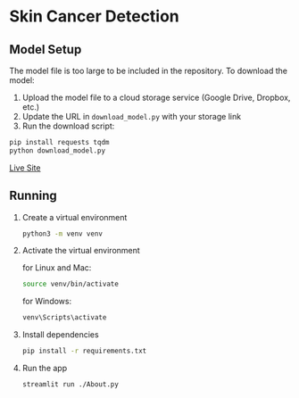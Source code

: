 # Skin Cancer Detection

## Model Setup

The model file is too large to be included in the repository. To download the model:

1. Upload the model file to a cloud storage service (Google Drive, Dropbox, etc.)
2. Update the URL in `download_model.py` with your storage link
3. Run the download script:

```python
pip install requests tqdm
python download_model.py
```

[Live Site](https://group-g20-skin-cancer-detection2.streamlit.app/)

## Running

1. Create a virtual environment

    ```bash
    python3 -m venv venv
    ```

1. Activate the virtual environment

    for Linux and Mac:

    ```bash
    source venv/bin/activate
    ```

    for Windows:

    ```bash
    venv\Scripts\activate
    ```

1. Install dependencies

    ```bash
    pip install -r requirements.txt
    ```

1. Run the app

    ```bash
    streamlit run ./About.py
    ```
